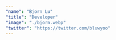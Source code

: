 ```yaml
---
"name": "Bjorn Lu"
"title": "Developer"
"image": "./bjorn.webp"
"twitter": "https://twitter.com/bluwyoo"
---
```

